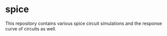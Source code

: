 # spice
This repository contains various spice circuit  simulations and the response curve of circuits as well.
